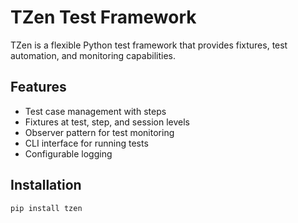 # TZen Test Framework

TZen is a flexible Python test framework that provides fixtures, test automation, and monitoring capabilities.

## Features

- Test case management with steps
- Fixtures at test, step, and session levels
- Observer pattern for test monitoring
- CLI interface for running tests
- Configurable logging

## Installation

```bash
pip install tzen
```